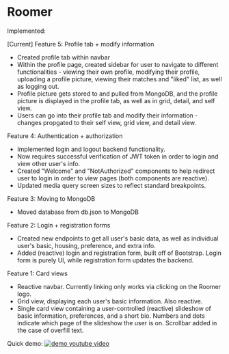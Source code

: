 # Roomer

Implemented:

[Current] Feature 5: Profile tab + modify information
- Created profile tab within navbar
- Within the profile page, created sidebar for user to navigate to different functionalities - viewing their own profile, modifying their profile, uploading a profile picture, viewing their matches and "liked" list, as well as logging out.
- Profile picture gets stored to and pulled from MongoDB, and the profile picture is displayed in the profile tab, as well as in grid, detail, and self view. 
- Users can go into their profile tab and modify their information - changes propgated to their self view, grid view, and detail view. 

Feature 4: Authentication + authorization
- Implemented login and logout backend functionality. 
- Now requires successful verification of JWT token in order to login and view other user's info.
- Created "Welcome" and "NotAuthorized" components to help redirect user to login in order to view pages (both components are reactive). 
- Updated media query screen sizes to reflect standard breakpoints.

Feature 3: Moving to MongoDB
- Moved database from db.json to MongoDB

Feature 2: Login + registration forms
- Created new endpoints to get all user's basic data, as well as individual user's basic, housing, preference, and extra info.
- Added (reactive) login and registration form, built off of Bootstrap.  Login form is purely UI, while registration form updates the backend.

Feature 1: Card views
- Reactive navbar.  Currently linking only works via clicking on the Roomer logo.  
- Grid view, displaying each user's basic information.  Also reactive.
- Single card view containing a user-controlled (reactive) slideshow of basic information, preferences, and a short bio.  Numbers and dots indicate which page of the slideshow the user is on.  Scrollbar added in the case of overfill text.

Quick demo:
[![demo youtube video](https://img.youtube.com/vi/SImqPO9U26c/0.jpg)](https://youtu.be/SImqPO9U26c)
